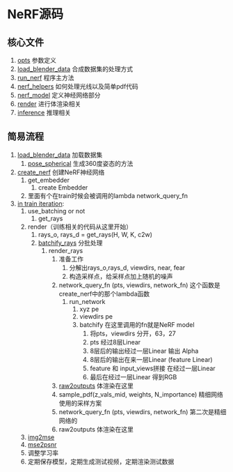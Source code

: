 # NeRF源码

## 核心文件

1. [opts](opts.py)  参数定义
2. [load_blender_data](load_blender.py) 合成数据集的处理方式
3. [run_nerf](run_nerf.py)  程序主方法
4. [nerf_helpers](nerf_helpers.py) 如何处理光线以及简单pdf代码
5. [nerf_model](nerf_model.py) 定义神经网络部分 
6. [render](render.py) 进行体渲染相关
7. [inference](inference.py) 推理相关

## 简易流程

1. [load_blender_data](load_blender.py) 加载数据集
    1. [pose_spherical](load_blender.py)  生成360度姿态的方法 
2. [create_nerf](run_nerf.py)  创建NeRF神经网络
    1. get_embedder
        1. create Embedder
    2. 里面有个在train时候会被调用的lambda network_query_fn
3. [in train iteration](run_nerf.py):
    1. use_batching or not
        1. get_rays
    2. render（训练相关的代码从这里开始）
        1. rays_o, rays_d = get_rays(H, W, K, c2w)
        2. [batchify_rays](render.py) 分批处理
            1. render_rays
                1. 准备工作
                    1. 分解出rays_o,rays_d, viewdirs, near, fear
                    2. 构造采样点，给采样点加上随机的噪声
                2. network_query_fn (pts, viewdirs, network_fn) 这个函数是create_nerf中的那个lambda函数
                    1. run_network
                        1. xyz pe
                        2. viewdirs pe
                        3. batchify 在这里调用的fn就是NeRF model
                            1. 将pts，viewdirs 分开，63，27
                            2. pts 经过8层Linear
                            3. 8层后的输出经过一层Linear 输出 Alpha
                            4. 8层后的输出在来一层Linear (feature Linear)
                            5. feature 和 input_views拼接 在经过一层Linear
                            6. 最后在经过一层Linear 得到RGB
                3. [raw2outputs](render.py) 体渲染在这里
                4. sample_pdf(z_vals_mid, weights, N_importance) 精细网络使用的采样方案
                5. network_query_fn (pts, viewdirs, network_fn) 第二次是精细网络的
                6. raw2outputs 体渲染在这里
    3. [img2mse](nerf_helpers.py)
    4. [mse2psnr](nerf_helpers.py)
    5. 调整学习率
    6. 定期保存模型，定期生成测试视频，定期渲染测试数据



